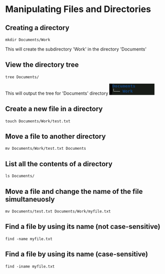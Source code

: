 # Manipulating Files and Directories

## Creating a directory
```
mkdir Documents/Work
```
This will create the subdirectory 'Work' in the directory 'Documents'
## View the directory tree
```
tree Documents/
```
This will output the tree for 'Documents' directory
![alt text](image.png)

## Create a new file in a directory
```
touch Documents/Work/test.txt
```

## Move a file to another directory
```
mv Documents/Work/test.txt Documents
```

## List all the contents of a directory
```
ls Documents/
```

## Move a file and change the name of the file simultaneuosly
```
mv Documents/test.txt Documents/Work/myfile.txt
```

## Find a file by using its name (not case-sensitive)
```
find -name myfile.txt
```

## Find a file by using its name (case-sensitive)
```
find -iname myfile.txt
```